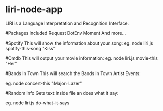 # liri-node-app
LIRI is a Language Interpretation and Recognition Interface.

#Packages included
Request
DotEnv
Moment
And more...

#Spotify
This will show the information about your song: 
eg. node liri.js spotify-this-song "Kiss"

#Omdb 
This will output your movie information:
eg. node liri.js movie-this "Her"

#Bands In Town
This will search the Bands in Town Artist Events:

eg. node concert-this "Major+Lazer"

#Random Info
Gets text inside file an does what it say:

eg. node liri.js do-what-it-says
